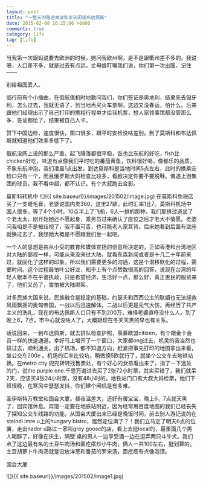```yaml
---
layout: post
title: "一整天的路途奔波和半天闲适布达佩斯"
date: 2015-02-08 16:25:06 +0800
comments: true
category: life
tag: [life]
---
```

当我第一次跟妈说要去欧洲的时候，她问我欧州啊，是不是跟衢州差不多的。我说嗯，人口差不多，就是过去有点远。丈母娘叮嘱我们说，你们第一次出国，记住——

别给祖国丢人。

临行前有个小插曲，在俄航值机时地勤问我们，你们签证是奥地利，结果先去匈牙利，怎么过去，我就无语了，到当地再买火车票啊，这边又没春运，怕什么。后来跟他们经理出示了自己打印的携程行程单才给我机票，想人家领事馆都没管那么多，签证都给了，结果被自己人卡。

赞下中国边检，速度很快，窗口很多，跟平时安检没啥差别。到了莫斯科和布达佩斯就知道他们效率多低下了。

俄航没网上说的那么严重，起飞降落都很平稳，饭也比东航的好吃，fish比chicken好吃，味道有点像我们平时吃的番茄黄鱼，饮料很好喝，像都乐的品质，不象东航冲泡。我们凌晨1点出发，到达莫斯科是当地时间5点左右，此时的换乘安检口只有一个，而且俄罗斯大妈检查比较多，看脸决定你要不要脱鞋。偶遇上港集团的球员，我不看中超，都不认识。有个大叔跑去合影。

莫斯科转机中
![]({{ site.baseurl}}/images/201502/image.jpg)
在莫斯科免税店买了一支睫毛膏，老婆说国内卖360，这里27欧，此时汇率1比7。莫斯科机场中国人很多。等了4个小时，10点半上了飞机，6人一排的那种，我们那排过道坐了个老太太，刚开始她还不愿起身，乘务员过来确认了座位之后才老大不情愿。老婆问我咱是不是被歧视了，我不置可否，也可能老人家耳背。后来她看到后面有空座就换过去了，我想她大概是不愿跟我们坐一起吧。

一个人的思想是由从小受的教育和媒体宣扬的信息所决定的，正如香港和台湾地区对大陆的鄙视一样，可能从来没来过大陆，就看东森新闻或者是十几二十年前来过，就固化了这样的印象。所以我们需要更多的沟通，这是个潜移默化的过程，需要时间。这个过程最怕叶公好龙，知乎上有个点赞数很高的回答，说现在台湾的年轻人根本不在乎谁执政，只是希望经济，生活好一点，那么好，真正惠民的服贸来了，他们又怂了，害怕被大陆绑架。

对多民族大国来说，民族融合是稳定的基础，约瑟夫和西西公主的联姻也无法拯救风雨飘摇的奥匈帝国，一战以后迅速解体，二战以后更是元气大伤，再经历了共产主义的洗礼，现在的布达佩斯人口只有不到200万，难怪老婆直呼没什么人。到了晚上6，7点，市中心就没啥人了，大概跟现在冬天天黑的早也有关系。

话说回来，一到布达佩斯，就去排队检查护照，羡慕欧盟citizen，有个跟金卡会员一样的快速通道。幸好马上增开了一个窗口，大家都ong过去，机灵的我当然也排过去，顺利通关。出了机场，都不知道方向，赶紧把事先打印的地图拿出来看，坐公交车200e 。机场的汇率比较坑，稍微换5欧就行了，就坐个公交车去地铁站换。在metro city 兜兜转转找售票处，有个好心的女孩看出来了，指了一下远处的门，说the purple one.千恩万谢进去买了2张72小时票，其实买错了，我们就呆2天，应该买4张24小时票，没有48小时的。地铁站门口有大叔大妈检票，他们下班很晚，在寒风中瑟瑟发抖，你们建个闸机是有多难。

圣伊斯特万教堂和国会大厦。昼夜温差大，还好有暖宝宝，晚上6，7点就天黑了，回宾馆休息。宾馆一定要在地铁站附近，因为经常用百度地图的我们已经丧失了探知公交车线路的功能。从国会大厦出来已经是晚饭时间，前去别人游记说的在steindl imre u上的hungary bistro，居然定位满了？！我们立马定了明天6点的位置，走出nador u路过一家叫grey goose的店，看上去挺local的，最里面几个男人喝醉了，好像在庆生，隔壁 桌的男人一边享受酒一边在逗弄两只斗牛犬。我们点了这边最有名的土豆牛肉汤和面疙瘩炒小牛肉，俩人一共100左右，挺划算的。土豆胡萝卜牛肉汤就是没放洋葱和番茄的罗宋汤，面疙瘩有点像泡馍。

国会大厦

![]({{ site.baseurl}}/images/201502/image1.jpg)
